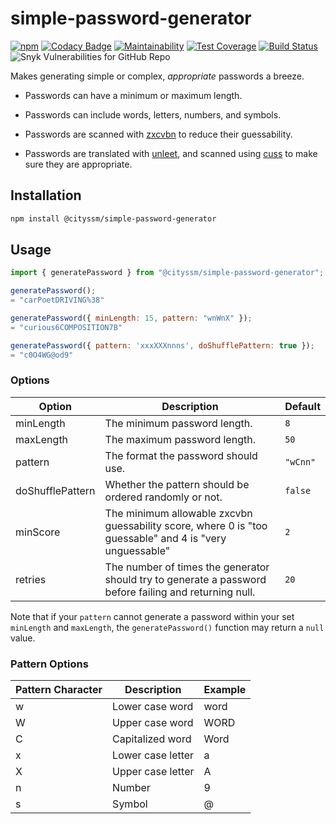 # simple-password-generator

[![npm](https://img.shields.io/npm/v/@cityssm/simple-password-generator)](https://www.npmjs.com/package/@cityssm/simple-password-generator) [![Codacy Badge](https://img.shields.io/codacy/grade/af55a93d353f4881ad2fdee1c582e495)](https://app.codacy.com/gh/cityssm/simple-password-generator) [![Maintainability](https://img.shields.io/codeclimate/maintainability/cityssm/simple-password-generator)](https://codeclimate.com/github/cityssm/simple-password-generator/maintainability) [![Test Coverage](https://img.shields.io/codeclimate/coverage/cityssm/simple-password-generator)](https://codeclimate.com/github/cityssm/simple-password-generator/test_coverage) [![Build Status](https://img.shields.io/travis/cityssm/simple-password-generator)](https://travis-ci.com/cityssm/simple-password-generator) ![Snyk Vulnerabilities for GitHub Repo](https://img.shields.io/snyk/vulnerabilities/github/cityssm/simple-password-generator)

Makes generating simple or complex, _appropriate_ passwords a breeze.

-   Passwords can have a minimum or maximum length.

-   Passwords can include words, letters, numbers, and symbols.

-   Passwords are scanned with [zxcvbn](https://github.com/dropbox/zxcvbn)
    to reduce their guessability.

-   Passwords are translated with [unleet](https://github.com/cityssm/unleet),
    and scanned using [cuss](https://github.com/words/cuss) to
    make sure they are appropriate.

## Installation

```bash
npm install @cityssm/simple-password-generator
```

## Usage

```javascript
import { generatePassword } from "@cityssm/simple-password-generator";

generatePassword();
= "carPoetDRIVING%38"

generatePassword({ minLength: 15, pattern: "wnWnX" });
= "curious6COMPOSITION7B"

generatePassword({ pattern: 'xxxXXXnnns', doShufflePattern: true });
= "c0O4WG@od9"
```

### Options

| Option           | Description                                                                                             | Default  |
| ---------------- | ------------------------------------------------------------------------------------------------------- | -------- |
| minLength        | The minimum password length.                                                                            | `8`      |
| maxLength        | The maximum password length.                                                                            | `50`     |
| pattern          | The format the password should use.                                                                     | `"wCnn"` |
| doShufflePattern | Whether the pattern should be ordered randomly or not.                                                  | `false`  |
| minScore         | The minimum allowable zxcvbn guessability score, where 0 is "too guessable" and 4 is "very unguessable" | `2`      |
| retries          | The number of times the generator should try to generate a password before failing and returning null.  | `20`     |

Note that if your `pattern` cannot generate a password
within your set `minLength` and `maxLength`,
the `generatePassword()` function may return a `null` value.

### Pattern Options

| Pattern Character | Description       | Example |
| ----------------- | ----------------- | ------- |
| w                 | Lower case word   | word    |
| W                 | Upper case word   | WORD    |
| C                 | Capitalized word  | Word    |
| x                 | Lower case letter | a       |
| X                 | Upper case letter | A       |
| n                 | Number            | 9       |
| s                 | Symbol            | @       |

